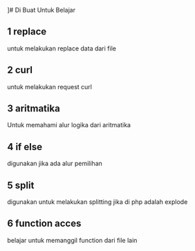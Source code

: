 ]# Di Buat Untuk Belajar
## 1 replace
untuk melakukan replace data dari file
## 2 curl
untuk melakukan request curl
## 3 aritmatika
Untuk memahami alur logika dari aritmatika
## 4 if else
digunakan jika ada alur pemilihan
## 5 split
digunakan untuk melakukan splitting 
jika di php adalah explode
## 6 function acces
belajar untuk memanggil function dari file lain
